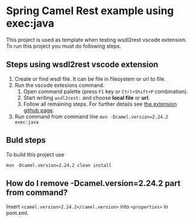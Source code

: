 # Spring Camel Rest example using exec:java

This project is used as template when testing wsdl2rest vscode
extension. To run this project you must do following steps.

## Steps using wsdl2rest vscode extension

1. Create or find wsdl file. It can be file in filesystem or url to file.
2. Run the vscode extesions command.
    1. Open command palette (press `F1` key or `Ctrl+Shift+P` combination).
    2. Start writing `wsdl2rest:` and choose **local file** or **url**.
    3. Follow all remaining steps. For further details see [the extension github page][wsdl2rest].
3. Run command from command line `mvn -Dcamel.version=2.24.2 exec:java`


## Buld steps

To build this project use

`mvn -Dcamel.version=2.24.2 clean install`

## How do I remove **-Dcamel.version=2.24.2** part from command?

Insert `<camel.version>2.24.2</camel.version>` into `<properties>` in pom.xml.

[wsdl2rest]: https://github.com/camel-tooling/vscode-wsdl2rest